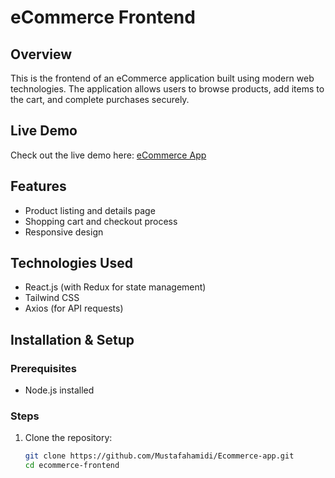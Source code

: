 # eCommerce Frontend

## Overview
This is the frontend of an eCommerce application built using modern web technologies. The application allows users to browse products, add items to the cart, and complete purchases securely.

## Live Demo
Check out the live demo here: [eCommerce App](https://ecommerce-app-lemon-iota.vercel.app/)

## Features
- Product listing and details page
- Shopping cart and checkout process
- Responsive design

## Technologies Used
- React.js (with Redux for state management)
- Tailwind CSS
- Axios (for API requests)

## Installation & Setup
### Prerequisites
- Node.js installed

### Steps
1. Clone the repository:
   ```sh
   git clone https://github.com/Mustafahamidi/Ecommerce-app.git
   cd ecommerce-frontend
